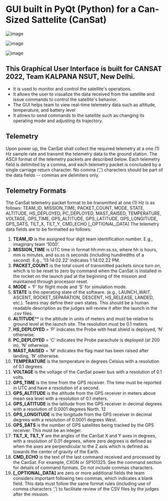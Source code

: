 # GUI built in PyQt (Python) for a Can-Sized Sattelite (CanSat)

![image](https://user-images.githubusercontent.com/97782299/224738854-64b41de5-f63b-4b63-a2ed-29db06b13e20.png)


![image](https://user-images.githubusercontent.com/97782299/224656194-d6ecbf0e-93e8-4a4f-a004-7e7f565b2a96.png)


![image](https://user-images.githubusercontent.com/97782299/224656436-b2b8c22f-d935-49fb-88d8-c22086cab8cc.png)

## This Graphical User Interface is built for CANSAT 2022, Team KALPANA NSUT, New Delhi. 

- It is used to monitor and control the satellite's operations.
- It allows the user to visualize the data received from the satellite and issue commands to control the satellite's behavior.
- The GUI helps team to view real-time telemetry data such as altitude, temperature, and battery level
- It allows to send commands to the satellite such as changing its operating mode and adjusting its trajectory.




## Telemetry
Upon power up, the CanSat shall collect the required telemetry at a one (1) Hz sample rate
and transmit the telemetry data to the ground station.
The ASCII format of the telemetry packets are described below. Each telemetry field is
delimited by a comma, and each telemetry packet is concluded by a single carriage return
character. No comma (‘,’) characters should be part of the data fields -- commas are
delimiters only.

## Telemetry Formats

The CanSat telemetry packet format to be transmitted at one (1) Hz is as follows:
TEAM_ID, MISSION_TIME, PACKET_COUNT, MODE, STATE, ALTITUDE,
HS_DEPLOYED, PC_DEPLOYED, MAST_RAISED, TEMPERATURE, VOLTAGE,
GPS_TIME, GPS_ALTITUDE, GPS_LATITUDE, GPS_LONGITUDE, GPS_SATS,
TILT_X, TILT_Y, CMD_ECHO [,,OPTIONAL_DATA]
The telemetry data fields are to be formatted as follows:
1. **TEAM_ID** is the assigned four digit team identification number. E.g., imaginary team
‘1000’.
2. **MISSION_TIME** is UTC time in format hh:mm:ss.ss, where hh is hours, mm is
minutes, and ss.ss is seconds (including hundredths of a second). E.g., ‘13:14:02.22’
indicates 1:14:02.22 PM.
3. **PACKET_COUNT** is the total count of transmitted packets since turn on, which is to be
reset to zero by command when the CanSat is installed in the rocket on the launch pad
at the beginning of the mission and maintained through processor reset.
4. **MODE** = ‘F’ for flight mode and ‘S’ for simulation mode.
5. **STATE** is the operating state of the software. (e.g., LAUNCH_WAIT, ASCENT,
ROCKET_SEPARATION, DESCENT, HS_RELEASE, LANDED, etc.). Teams may
define their own states. This should be a human readable description as the judges
will review it after the launch in the .csv files.
6. **ALTITUDE**** is the altitude in units of meters and must be relative to ground level at the
launch site. The resolution must be 0.1 meters.
7. **HS_DEPLOYED** = ‘P’ indicates the Probe with heat shield is deployed, ‘N’ otherwise.
8. **PC_DEPLOYED** = ‘C’ indicates the Probe parachute is deployed (at 200 m), ‘N’ otherwise.
9. **MAST_RAISED** = ‘M’ indicates the flag mast has been raised after landing, ‘N’ otherwise.
10. **TEMPERATURE** is the temperature in degrees Celsius with a resolution of 0.1
degrees.
11. **VOLTAGE** is the voltage of the CanSat power bus with a resolution of 0.1 volts.
12. **GPS_TIME** is the time from the GPS receiver. The time must be reported in UTC and
have a resolution of a second.
13. **GPS_ALTITUDE** is the altitude from the GPS receiver in meters above mean sea
level with a resolution of 0.1 meters.
14. **GPS_LATITUDE** is the latitude from the GPS receiver in decimal degrees with a
resolution of 0.0001 degrees North.
12
15. **GPS_LONGITUDE** is the longitude from the GPS receiver in decimal degrees with a
resolution of 0.0001 degrees West.
16. **GPS_SATS** is the number of GPS satellites being tracked by the GPS receiver. This
must be an integer.
17. **TILT_X, TILT_Y** are the angles of the CanSat X and Y axes in degrees, with a
resolution of 0.01 degrees, where zero degrees is defined as when the axes are
perpendicular to the Z axis which is defined as towards the center of gravity of the
Earth.
18. **CMD_ECHO** is the text of the last command received and processed by the CanSat.
For example, CXON or SP101325. See the command section for details of command
formats. Do not include commas characters.
19. **[,,OPTIONAL_DATA]** are zero or more additional fields the team considers important
following two commas, which indicates a blank field. This data must follow the same
format rules (including use of comma characters ‘,’) to facilitate review of the CSV files
by the judges after the mission.




